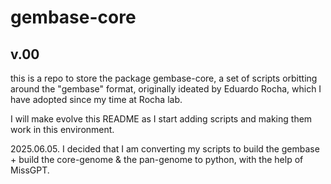 # gembase-core
## v.00

this is a repo to store the package gembase-core, a set of scripts orbitting around the "gembase" format, originally ideated by Eduardo Rocha, which I have adopted since my time at Rocha lab. 

I will make evolve this README as I start adding scripts and making them work in this environment.

2025.06.05. I decided that I am converting my scripts to build the gembase + build the core-genome & the pan-genome to python, with the help of MissGPT.



